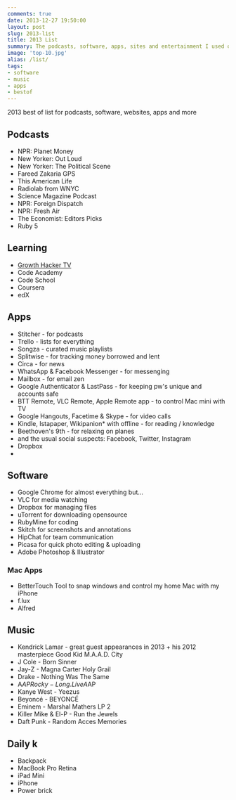 ```yaml
---
comments: true
date: 2013-12-27 19:50:00
layout: post
slug: 2013-list
title: 2013 List
summary: The podcasts, software, apps, sites and entertainment I used or like the most in 2013
image: 'top-10.jpg'
alias: /list/
tags:
- software
- music
- apps
- bestof
---
```


2013 best of list for podcasts, software, websites, apps and more

## Podcasts
- NPR: Planet Money
- New Yorker: Out Loud
- New Yorker: The Political Scene
- Fareed Zakaria GPS
- This American Life
- Radiolab from WNYC
- Science Magazine Podcast
- NPR: Foreign Dispatch
- NPR: Fresh Air
- The Economist: Editors Picks
- Ruby 5

## Learning
- [Growth Hacker TV](https://www.growthhacker.tv/)
- Code Academy
- Code School
- Coursera
- edX


## Apps
- Stitcher - for podcasts
- Trello - lists for everything
- Songza - curated music playlists
- Splitwise - for tracking money borrowed and lent
- Circa - for news
- WhatsApp & Facebook Messenger - for messenging
- Mailbox - for email zen
- Google Authenticator & LastPass - for keeping pw's unique and accounts safe
- BTT Remote, VLC Remote, Apple Remote app - to control Mac mini with TV
- Google Hangouts, Facetime & Skype - for video calls
- Kindle, Istapaper, Wikipanion* with offline - for reading / knowledge
- Beethoven's 9th - for relaxing on planes
- and the usual social suspects: Facebook, Twitter, Instagram
- Dropbox
-

## Software
- Google Chrome for almost everything but...
- VLC for media watching
- Dropbox for managing files
- uTorrent for downloading opensource
- RubyMine for coding
- Skitch for screenshots and annotations
- HipChat for team communication
- Picasa for quick photo editing & uploading
- Adobe Photoshop & Illustrator

### Mac Apps
- BetterTouch Tool to snap windows and control my home Mac with my iPhone
- f.lux
- Alfred


## Music
- Kendrick Lamar - great guest appearances in 2013 + his 2012 masterpiece Good Kid M.A.A.D. City
- J Cole - Born Sinner
- Jay-Z - Magna Carter Holy Grail
- Drake - Nothing Was The Same
- A$AP Rocky - Long.Live A$AP
- Kanye West - Yeezus
- Beyoncé - BEYONCÉ
- Eminem - Marshal Mathers LP 2
- Killer Mike & El-P - Run the Jewels
- Daft Punk - Random Acces Memories



## Daily k
- Backpack
- MacBook Pro Retina
- iPad Mini
- iPhone
- Power brick
